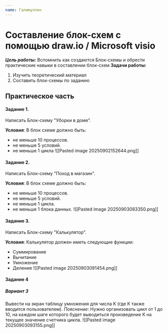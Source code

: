 ```yaml
---
name: Галимуллин
---
```

# Составление блок-схем с помощью draw.io / Microsoft visio 

***Цель работы:*** Вспомнить как создаются Блок-схемы и обрести практические навыки в составлении блок-схем
**Задачи работы:**
1. Изучить теоретический материал
2. Составить блок-схемы по заданию
##  Практическое часть

#### Задание 1.

Написать Блок-схему "Уборки в доме".

**Условия**: В блок схеме должно быть: 
- не меньше 10 процессов.
- не меньше 5 условий.
- не меньше 1 цикла
![[Pasted image 20250902152644.png]]
#### Задание 2.

Написать Блок-схему "Поход в магазин".

**Условия**: В блок схеме должно быть: 
- не меньше 10 процессов.
- не меньше 5 условий.
- не меньше 1 цикла.
- не меньше 1 блока данных.
![[Pasted image 20250903083350.png]]
#### Задание 3.

Написать Блок-схему "Калькулятор".

**Условия**: Калькулятор должен иметь следующие функции:
- Суммирование
- Вычитание
- Умножение
- Деление
![[Pasted image 20250903091454.png]]
#### Задание 4
##### Вариант 3
Вывести на экран таблицу умножения для числа K (где K также вводится пользователем).
*Пояснение*: Нужно организовать цикл от 1 до 10, на каждом шаге которого будет выводиться произведение K на текущее значение счетчика цикла.
![[Pasted image 20250903093155.png]]



